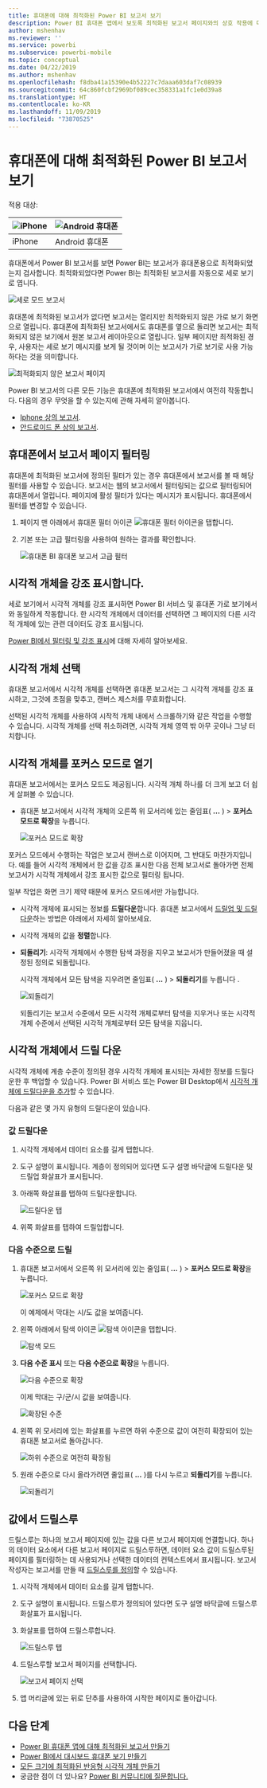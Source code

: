 ```yaml
---
title: 휴대폰에 대해 최적화된 Power BI 보고서 보기
description: Power BI 휴대폰 앱에서 보도록 최적화된 보고서 페이지와의 상호 작용에 대해 알아봅니다.
author: mshenhav
ms.reviewer: ''
ms.service: powerbi
ms.subservice: powerbi-mobile
ms.topic: conceptual
ms.date: 04/22/2019
ms.author: mshenhav
ms.openlocfilehash: f8dba41a15390e4b52227c7daaa603daf7c08939
ms.sourcegitcommit: 64c860fcbf2969bf089cec358331a1fc1e0d39a8
ms.translationtype: HT
ms.contentlocale: ko-KR
ms.lasthandoff: 11/09/2019
ms.locfileid: "73870525"
---
```

# <a name="view-power-bi-reports-optimized-for-your-phone"></a>휴대폰에 대해 최적화된 Power BI 보고서 보기

적용 대상:

| ![iPhone](./media/mobile-apps-view-phone-report/ios-logo-40-px.png) | ![Android 휴대폰](./media/mobile-apps-view-phone-report/android-logo-40-px.png) |
|:--- |:--- |
| iPhone |Android 휴대폰 |

휴대폰에서 Power BI 보고서를 보면 Power BI는 보고서가 휴대폰용으로 최적화되었는지 검사합니다. 최적화되었다면 Power BI는 최적화된 보고서를 자동으로 세로 보기로 엽니다.

![세로 모드 보고서](./media/mobile-apps-view-phone-report/07-power-bi-phone-report-portrait.png)

휴대폰에 최적화된 보고서가 없다면 보고서는 열리지만 최적화되지 않은 가로 보기 화면으로 열립니다. 휴대폰에 최적화된 보고서에서도 휴대폰를 옆으로 돌리면 보고서는 최적화되지 않은 보기에서 원본 보고서 레이아웃으로 열립니다. 일부 페이지만 최적화된 경우, 사용자는 세로 보기 메시지를 보게 될 것이며 이는 보고서가 가로 보기로 사용 가능하다는 것을 의미합니다.

![최적화되지 않은 보고서 페이지](./media/mobile-apps-view-phone-report/06-power-bi-phone-report-page-not-optimized.png)

Power BI 보고서의 다른 모든 기능은 휴대폰에 최적화된 보고서에서 여전히 작동합니다. 다음의 경우 무엇을 할 수 있는지에 관해 자세히 알아봅니다.

* [Iphone 상의 보고서](mobile-reports-in-the-mobile-apps.md). 
* [안드로이드 폰 상의 보고서](mobile-reports-in-the-mobile-apps.md).

## <a name="filter-the-report-page-on-a-phone"></a>휴대폰에서 보고서 페이지 필터링
휴대폰에 최적화된 보고서에 정의된 필터가 있는 경우 휴대폰에서 보고서를 볼 때 해당 필터를 사용할 수 있습니다. 보고서는 웹의 보고서에서 필터링되는 값으로 필터링되어 휴대폰에서 열립니다. 페이지에 활성 필터가 있다는 메시지가 표시됩니다. 휴대폰에서 필터를 변경할 수 있습니다.

1. 페이지 맨 아래에서 휴대폰 필터 아이콘 ![휴대폰 필터 아이콘](./media/mobile-apps-view-phone-report/power-bi-phone-filter-icon.png)을 탭합니다. 
2. 기본 또는 고급 필터링을 사용하여 원하는 결과를 확인합니다.
   
    ![휴대폰 BI 휴대폰 보고서 고급 필터](./media/mobile-apps-view-phone-report/power-bi-iphone-advanced-filter-toronto.gif)

## <a name="cross-highlight-visuals"></a>시각적 개체을 강조 표시합니다.
세로 보기에서 시각적 개체를 강조 표시하면 Power BI 서비스 및 휴대폰 가로 보기에서와 동일하게 작동합니다. 한 시각적 개체에서 데이터를 선택하면 그 페이지의 다른 시각적 개체에 있는 관련 데이터도 강조 표시됩니다.

[Power BI에서 필터링 및 강조 표시](../../power-bi-reports-filters-and-highlighting.md)에 대해 자세히 알아보세요.

## <a name="select-visuals"></a>시각적 개체 선택
휴대폰 보고서에서 시각적 개체를 선택하면 휴대폰 보고서는 그 시각적 개체를 강조 표시하고, 그것에 초점을 맞추고, 캔버스 제스처를 무효화합니다.

선택된 시각적 개체를 사용하여 시작적 개체 내에서 스크롤하기와 같은 작업을 수행할 수 있습니다. 시각적 개체를 선택 취소하려면, 시각적 개체 영역 밖 아무 곳이나 그냥 터치합니다.

## <a name="open-visuals-in-focus-mode"></a>시각적 개체를 포커스 모드로 열기
휴대폰 보고서에서는 포커스 모드도 제공됩니다. 시각적 개체 하나를 더 크게 보고 더 쉽게 살펴볼 수 있습니다.

* 휴대폰 보고서에서 시각적 개체의 오른쪽 위 모서리에 있는 줄임표( **...** ) > **포커스 모드로 확장**을 누릅니다.
  
    ![포커스 모드로 확장](././media/mobile-apps-view-phone-report/power-bi-phone-report-focus-mode.png)

포커스 모드에서 수행하는 작업은 보고서 캔버스로 이어지며, 그 반대도 마찬가지입니다. 예를 들어 시각적 개체에서 한 값을 강조 표시한 다음 전체 보고서로 돌아가면 전체 보고서가 시각적 개체에서 강조 표시한 값으로 필터링 됩니다.

일부 작업은  화면 크기 제약 때문에 포커스 모드에서만 가능합니다.

* 시각적 개체에 표시되는 정보를 **드릴다운**합니다. 휴대폰 보고서에서 [드릴업 및 드릴다운](mobile-apps-view-phone-report.md#drill-down-in-a-visual)하는 방법은 아래에서 자세히 알아보세요.
* 시각적 개체의 값을 **정렬**합니다.
* **되돌리기**: 시각적 개체에서 수행한 탐색 과정을 지우고 보고서가 만들어졌을 때 설정된 정의로 되돌립니다.
  
    시각적 개체에서 모든 탐색을 지우려면 줄임표( **...** ) > **되돌리기**를 누릅니다 .
  
    ![되돌리기](././media/mobile-apps-view-phone-report/power-bi-phone-report-revert-levels.png)
  
    되돌리기는 보고서 수준에서 모든 시각적 개체로부터 탐색을 지우거나 또는 시각적 개체 수준에서 선택된 시각적 개체로부터 모든 탐색을 지웁니다.   

## <a name="drill-down-in-a-visual"></a>시각적 개체에서 드릴 다운
시각적 개체에 계층 수준이 정의된 경우 시각적 개체에 표시되는 자세한 정보를 드릴다운한 후 백업할 수 있습니다. Power BI 서비스 또는 Power BI Desktop에서 [시각적 개체에 드릴다운을 추가](../end-user-drill.md)할 수 있습니다.

다음과 같은 몇 가지 유형의 드릴다운이 있습니다.

### <a name="drill-down-on-a-value"></a>값 드릴다운
1. 시각적 개체에서 데이터 요소를 길게 탭합니다.
2. 도구 설명이 표시됩니다. 계층이 정의되어 있다면 도구 설명 바닥글에 드릴다운 및 드릴업 화살표가 표시됩니다.
3. 아래쪽 화살표를 탭하여 드릴다운합니다.

    ![드릴다운 탭](././media/mobile-apps-view-phone-report/report-drill-down.png)
    
4. 위쪽 화살표를 탭하여 드릴업합니다.

### <a name="drill-to-next-level"></a>다음 수준으로 드릴
1. 휴대폰 보고서에서 오른쪽 위 모서리에 있는 줄임표( **...** ) > **포커스 모드로 확장**을 누릅니다.
   
    ![포커스 모드로 확장](././media/mobile-apps-view-phone-report/power-bi-phone-report-focus-mode.png)
   
    이 예제에서 막대는 시/도 값을 보여줍니다.
2. 왼쪽 아래에서 탐색 아이콘 ![탐색 아이콘](./media/mobile-apps-view-phone-report/power-bi-phone-report-explore-icon.png)을 탭합니다.
   
    ![탐색 모드](./media/mobile-apps-view-phone-report/power-bi-phone-report-explore-mode.png)
3. **다음 수준 표시** 또는 **다음 수준으로 확장**을 누릅니다.
   
    ![다음 수준으로 확장](./media/mobile-apps-view-phone-report/power-bi-phone-report-expand-levels.png)
   
    이제 막대는 구/군/시 값을 보여줍니다.
   
    ![확장된 수준](./media/mobile-apps-view-phone-report/power-bi-phone-report-expanded-levels.png)
4. 왼쪽 위 모서리에 있는 화살표를 누르면 하위 수준으로 값이 여전히 확장되어 있는 휴대폰 보고서로 돌아갑니다.
   
    ![하위 수준으로 여전히 확장됨](./media/mobile-apps-view-phone-report/power-bi-back-to-phone-report-expanded-levels.png)
5. 원래 수준으로 다시 올라가려면 줄임표( **...** )를 다시 누르고 **되돌리기**를 누릅니다.
   
    ![되돌리기](././media/mobile-apps-view-phone-report/power-bi-phone-report-revert-levels.png)

## <a name="drill-through-from-a-value"></a>값에서 드릴스루
드릴스루는 하나의 보고서 페이지에 있는 값을 다른 보고서 페이지에 연결합니다. 하나의 데이터 요소에서 다른 보고서 페이지로 드릴스루하면, 데이터 요소 값이 드릴스루된 페이지를 필터링하는 데 사용되거나 선택한 데이터의 컨텍스트에서 표시됩니다.
보고서 작성자는 보고서를 만들 때 [드릴스루를 정의](https://docs.microsoft.com/power-bi/desktop-drillthrough)할 수 있습니다.

1. 시각적 개체에서 데이터 요소를 길게 탭합니다.
2. 도구 설명이 표시됩니다. 드릴스루가 정의되어 있다면 도구 설명 바닥글에 드릴스루 화살표가 표시됩니다.
3. 화살표를 탭하여 드릴스루합니다.

    ![드릴스루 탭](././media/mobile-apps-view-phone-report/report-drill-through1.png)

4. 드릴스루할 보고서 페이지를 선택합니다.

    ![보고서 페이지 선택](././media/mobile-apps-view-phone-report/report-drill-through2.png)

5. 앱 머리글에 있는 뒤로 단추를 사용하여 시작한 페이지로 돌아갑니다.


## <a name="next-steps"></a>다음 단계
* [Power BI 휴대폰 앱에 대해 최적화된 보고서 만들기](../../desktop-create-phone-report.md)
* [Power BI에서 대시보드 휴대폰 보기 만들기](../../service-create-dashboard-mobile-phone-view.md)
* [모든 크기에 최적화된 반응형 시각적 개체 만들기](../../visuals/desktop-create-responsive-visuals.md)
* 궁금한 점이 더 있나요? [Power BI 커뮤니티에 질문합니다.](https://community.powerbi.com/)

